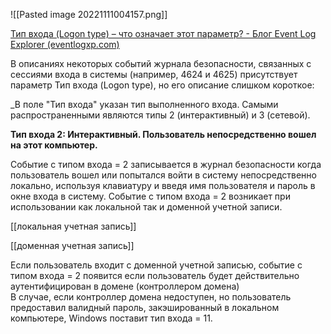 
![[Pasted image 20221111004157.png]]

[Тип входа (Logon type) – что означает этот параметр? - Блог Event Log Explorer (eventlogxp.com)](https://eventlogxp.com/rus/blog/logon-type-what-does-it-mean.html)

В описаниях некоторых событий журнала безопасности, связанных с сессиями входа в системы (например, 4624 и 4625) присутствует параметр Тип входа (Logon type), но его описание слишком короткое:

_В поле "Тип входа" указан тип выполненного входа. Самыми распространенными являются типы 2 (интерактивный) и 3 (сетевой).


**Тип входа 2: Интерактивный. Пользователь непосредственно вошел на этот компьютер.**

Событие с типом входа = 2 записывается в журнал безопасности когда пользователь вошел или попытался войти в систему непосредственно локально, используя клавиатуру и введя имя пользователя и пароль в окне входа в систему. Событие с типом входа = 2 возникает при использовании как локальной так и доменной учетной записи.  

[[локальная учетная запись]] 

[[доменная учетная запись]] 

Если пользователь входит с доменной учетной записью, событие с типом входа = 2 появится если пользователь будет действительно аутентифицирован в домене (контроллером домена)  
В случае, если контроллер домена недоступен, но пользователь предоставил валидный пароль, закэшированный в локальном компьютере, Windows поставит тип входа = 11.

